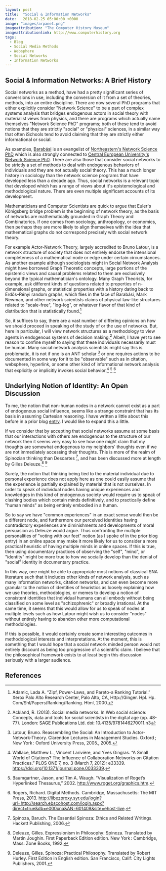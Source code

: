 ```yaml
---
layout: post
title:  "Social & Information Networks"
date:   2018-02-25 05:00:00 +0000
image: "images/arpanet.png"
imageattribution: "The Computer History Museum"
imageattributionlink: http://www.computerhistory.org
tags:
  - Blog
  - Social Media Methods
  - Websphere
  - Social Networks
  - Information Networks
---
```

## Social & Information Networks: A Brief History
Social networks as a method, have had a pretty significant series of conversions in use, including the conversion of it from a set of theories, methods, into an entire discipline. There are now several PhD programs that either explicitly consider "Network Science" to be a part of complex systems analysis that bridges endogenous actors in social theory with materialist views from physics, and there are programs which actually name themselves "Network Science PhD" programs; both of these tend to avoid notions that they are strictly "social" or "physical" sciences, in a similar way that often iSchools tend to avoid claiming that they are strictly either informational or social.

As examples, [Barabási](http://barabasi.com) is an evangelist of [Northeastern's Network Science PhD](https://www.networkscienceinstitute.org/phd) which is also strongly connected to [Central European University's Network Science PhD](https://cns.ceu.edu/phd-program-network-science-ceu). There are also those that consider social networks to be strictly a set of methods to deal with endogenous behaviors of individuals and they are not actually social theory. This has a much longer history in sociology than the network science programs that have developed less than a decade ago. Thus, social networks is a relevant topic that developed which has a range of views about it's epistemological and methodological nature. There are even multiple significant accounts of its development.

Mathematicians and Computer Scientists are quick to argue that Euler's Königsberg bridge problem is the beginning of network theory, as the basis of networks are mathematically grounded in Graph Theory and Combinatorics. If one comes from sociology, anthropology, or economics, then perhaps they are more likely to align themselves with the idea that mathematical graphs do not correspond precisely with social network theory.

For example Actor-Network Theory, largely accredited to Bruno Latour, is a network structure of society that does not entirely endorse the intensional completeness of a mathematical node or edge under certain circumstances. As another example although sociologists might in Social Network Analysis might have borrowed Graph Theoretic concepts, large portions of the epistemic views and causal problems related to them are exclusively beyond the typical mathematician's ontology. Many Graph Theorists, for example, ask different kinds of questions related to properties of n-dimensional graphs, or statistical properties with a history dating back to Erdős–Rényi random graphs, which flies in the face of Barabási, Mark Newman, and other network scientists claims of physical law-like structures related to "scale-free", "log-log", or whatever flavor of that kind of distribution that is statistically found.[^1]

So, it suffices to say, there are a vast number of differing opinions on how we should proceed in speaking of the study of or the use of networks. But, here in particular, I will view network structures as a methodology to view agents in endogenous systems of decision making.[^2] Albeit, I have yet to see reason to confine myself to saying that these individuals necessarily must be human. Many social network analysis scientists might say this is problematic, it is not if one is an ANT scholar [^3] or one requires actions to be documented in some way for it to be "observable" such as in citation, websphere, hyperlink, or some other kind of informational network analysis that explicitly or implicitly invokes social behavior.[^4] [^5] [^6]

## Underlying Notion of Identity: An Open Discussion

To me, the notion that non-human nodes in a network cannot exist as a part of endogenous social influence, seems like a strange constraint that has its basis in assuming Cartesian reasoning. I have written a little about this before in a prior blog [entry](https://aos11409.github.io/BaymAndCommunity/). I would like to expand this a little.

If we consider that by accepting that social networks assume at some basis that our interactions with others are endogenous to the structure of our network then it seems very easy to see how one might claim that my thoughts are somewhat endogenous to my neighbors' thoughts even if we are not immediately accessing their thoughts. This is more of the realm of Spinozian thinking than Descartes [^7], and has been discussed more at length by Gilles Deleuze.[^8] [^9]

Surely, the notion that thinking being tied to the material individual due to personal experience does not apply here as one could easily assume that the experience is partially explained by material that is not ourselves. In order to speak of individual nodes having unique experiences and knowledges in this kind of endogenous society would require us to speak of clashing bodies which contain minds definitively, and to practically define "human minds" as being entirely embodied in a human.

So to say we have "common experiences" in an exact sense would then be a different node, and furthermore our perceived identities having contradictory experiences are diminishments and developments of moral persuasion as Deleuze would argue. Thus confronting the multiple personalities of "voting with our feet" notion (as I spoke of in the prior blog entry) in an online space may make it more likely for us to consider a more practical heuristic of having multiple minds in online spaces. If this is true, then using documentary practices of observing the "self", "mind", or "identity" might be more true to how we socially develop than the denial of "social" identity in documentary practice.

In this way, one might be able to appropriate most notions of classical SNA literature such that it includes other kinds of network analysis, such as many information networks, citation networks, and can even become more granular to the notion of identities of heuristics as loosely explaining how we use theories, methodologies, or memes to develop a notion of consistent identities that individual humans can all embody without being classified on some level as "schizophrenic" or broadly irrational. At the same time, it seems that this would allow for us to speak of nodes at multiple levels such as how Latour might wish us to consider "nodes" without entirely having to abandon other more computational methodologies.

If this is possible, it would certainly create some interesting outcomes in methodological interests and interpretations. At the moment, this is something that I would hope that a social network minded person would not entirely discount as being too progressive of a scientific claim. I believe that the philosophical framework exists to at least begin this discussion seriously with a larger audience.

## References

[^1]: Adamic, Lada A. “Zipf, Power-Laws, and Pareto-a Ranking Tutorial.” Xerox Palo Alto Research Center, Palo Alto, CA, Http://Ginger. Hpl. Hp. Com/Shl/Papers/Ranking/Ranking. Html, 2000.

[^2]: Ackland, R. (2013). Social media networks. In Web social science: Concepts, data and tools for social scientists in the digital age (pp. 48-77). London: SAGE Publications Ltd. doi: 10.4135/9781446270011.n3

[^3]: Latour, Bruno. Reassembling the Social: An Introduction to Actor-Network-Theory. Clarendon Lectures in Management Studies. Oxford ; New York : Oxford University Press, 2005., 2005.

[^4]: Wallace, Matthew L., Vincent Larivière, and Yves Gingras. “A Small World of Citations? The Influence of Collaboration Networks on Citation Practices.” PLOS ONE 7, no. 3 (March 7, 2012): e33339. https://doi.org/10.1371/journal.pone.0033339.

[^5]: Baumgartner, Jason, and Tim A. Waugh. “Visualization of Roget’s Hyperlinked Thesaurus,” 2002. http://www.roget.org/graphics.htm.

[^6]: Rogers, Richard. Digital Methods. Cambridge, Massachusetts: The MIT Press, 2013. http://libezproxy.syr.edu/login?url=http://search.ebscohost.com/login.aspx?direct=true&db=e000xna&AN=601408&site=ehost-live.

[^7]: Spinoza, Baruch. The Essential Spinoza: Ethics and Related Writings. Hackett Publishing, 2006.

[^8]: Deleuze, Gilles. Expressionism in Philosophy: Spinoza. Translated by Martin Joughin. First Paperback Edition edition. New York : Cambridge, Mass: Zone Books, 1992.

[^9]: Deleuze, Gilles. Spinoza: Practical Philosophy. Translated by Robert Hurley. First Edition in English edition. San Francisco, Calif: City Lights Publishers, 2001.
